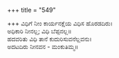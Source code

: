 +++
title = "549"

+++
ವಿಧಿಗೆ ನೀಂ ಕಾರ್ಯನಕ್ಷೆಯ ವಿಧಿಸ ಹೊರಡದಿರು।  
ಅಧಿಕಾರಿ ನೀನಲ್ಲ; ವಿಧಿ ಬೆಪ್ಪನಲ್ಲ॥  
ಹದವರಿತು ವಿಧಿ ತಾನೆ ಕುದುರಿಸುವನೆಲ್ಲವನು।  
ಅದಟದಿರು ನೀನವನ - ಮಂಕುತಿಮ್ಮ॥  
